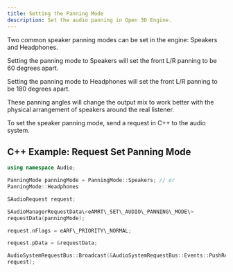 ```yaml
---
title: Setting the Panning Mode
description: Set the audio panning in Open 3D Engine.
---
```


Two common speaker panning modes can be set in the engine: Speakers and Headphones.

Setting the panning mode to Speakers will set the front L/R panning to be 60 degrees apart.

Setting the panning mode to Headphones will set the front L/R panning to be 180 degrees apart.

These panning angles will change the output mix to work better with the physical arrangement of speakers around the real listener.

To set the speaker panning mode, send a request in C++ to the audio system.

## C++ Example: Request Set Panning Mode

```cpp
using namespace Audio;

PanningMode panningMode = PanningMode::Speakers; // or
PanningMode::Headphones

SAudioRequest request;

SAudioManagerRequestData\<eAMRT\_SET\_AUDIO\_PANNING\_MODE\>
requestData(panningMode);

request.nFlags = eARF\_PRIORITY\_NORMAL;

request.pData = &requestData;

AudioSystemRequestBus::Broadcast(&AudioSystemRequestBus::Events::PushRequest,
request);
```
